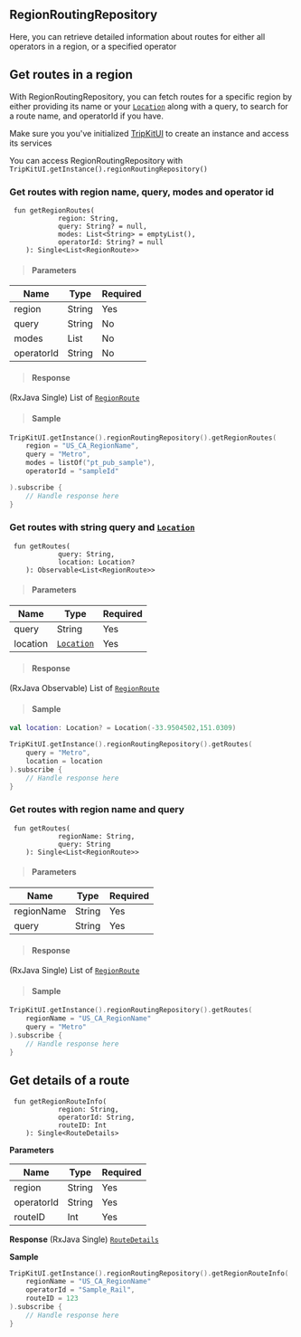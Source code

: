 ## RegionRoutingRepository

Here, you can retrieve detailed information about routes for either all operators in a region, or a specified operator


## Get routes in a region

With RegionRoutingRepository, you can fetch routes for a specific region by either providing its name or your [`Location`](https://android.developer.tripgo.com/tripkit-android/com.skedgo.tripkit.common.model/-location/) along with a query, to search for a route name, and operatorId if you have.

Make sure you you've initialized [TripKitUI](https://android.developer.tripgo.com/) to create an instance and access its services

You can access RegionRoutingRepository with `TripKitUI.getInstance().regionRoutingRepository()`

### Get routes with region name, query, modes and operator id

````
 fun getRegionRoutes(
            region: String,
            query: String? = null,
            modes: List<String> = emptyList(),
            operatorId: String? = null
    ): Single<List<RegionRoute>>
````

> #### Parameters
| Name  | Type | Required |
| ------------- | ------------- | ------------- |
| region | String  | Yes |
| query | String | No |
| modes | List<String> | No |
| operatorId | String | No |

> #### Response
(RxJava Single) List of [`RegionRoute`](tripkit-android/com.skedgo.android.common.model/-location/index.md)

> #### Sample

````kotlin
TripKitUI.getInstance().regionRoutingRepository().getRegionRoutes(
	region = "US_CA_RegionName", 
	query = "Metro",
	modes = listOf("pt_pub_sample"),
	operatorId = "sampleId"

).subscribe {
	// Handle response here
}

````

### Get routes with string query and [`Location`](https://android.developer.tripgo.com/tripkit-android/com.skedgo.tripkit.common.model/-location/) 

````
 fun getRoutes(
            query: String,
            location: Location?
    ): Observable<List<RegionRoute>>
````

> #### Parameters
| Name  | Type | Required |
| ------------- | ------------- | ------------- |
| query | String | Yes |
| location | [`Location`](https://android.developer.tripgo.com/tripkit-android/com.skedgo.tripkit.common.model/-location/)  | Yes |

> #### Response
(RxJava Observable) List of [`RegionRoute`](tripkit-android/com.skedgo.android.common.model/-location/index.md)

> #### Sample

````kotlin
val location: Location? = Location(-33.9504502,151.0309)

TripKitUI.getInstance().regionRoutingRepository().getRoutes(
	query = "Metro",
	location = location
).subscribe {
	// Handle response here
}

````

### Get routes with region name and query

````
 fun getRoutes(
            regionName: String,
            query: String
    ): Single<List<RegionRoute>>
````

> #### Parameters
| Name  | Type | Required |
| ------------- | ------------- | ------------- |
| regionName | String | Yes |
| query | String | Yes |

> #### Response
(RxJava Single) List of [`RegionRoute`](tripkit-android/com.skedgo.android.common.model/-location/index.md)

> #### Sample

````kotlin
TripKitUI.getInstance().regionRoutingRepository().getRoutes(
	regionName = "US_CA_RegionName"
	query = "Metro"
).subscribe {
	// Handle response here
}

````

## Get details of a route

````
 fun getRegionRouteInfo(
            region: String,
            operatorId: String,
            routeID: Int
    ): Single<RouteDetails>
````

**Parameters**

| Name  | Type | Required |
| ------------- | ------------- | ------------- |
| region | String | Yes |
| operatorId | String | Yes |
| routeID | Int | Yes |


__Response__
(RxJava Single) [`RouteDetails`](tripkit-android/com.skedgo.android.common.model/-location/index.md)

__Sample__

````kotlin
TripKitUI.getInstance().regionRoutingRepository().getRegionRouteInfo(
	regionName = "US_CA_RegionName"
	operatorId = "Sample_Rail",
	routeID = 123
).subscribe {
	// Handle response here
}

````

